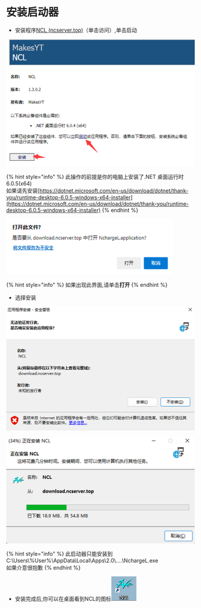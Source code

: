 # 安装启动器

* 安装程序[NCL (ncserver.top)](http://download.ncserver.top:9000/)（单击访问）,单击启动

![](<../.gitbook/assets/image (1).png>)

{% hint style="info" %}
此操作的前提是你的电脑上安装了.NET 桌面运行时 6.0.5(x64)\
如果请先安装[https://dotnet.microsoft.com/en-us/download/dotnet/thank-you/runtime-desktop-6.0.5-windows-x64-installer](https://dotnet.microsoft.com/en-us/download/dotnet/thank-you/runtime-desktop-6.0.5-windows-x64-installer)
{% endhint %}



![](<../.gitbook/assets/image (5).png>)

{% hint style="info" %}
如果出现此界面,请单击**打开**
{% endhint %}

* 选择安装

![](<../.gitbook/assets/image (6).png>)

![](<../.gitbook/assets/image (4) (1).png>)

{% hint style="info" %}
此启动器只能安装到C:\Users\\%User%\AppData\Local\Apps\2.0\\....\NchargeL.exe\
如果介意很抱歉
{% endhint %}

* 安装完成后,你可以在桌面看到NCL的图标![](<../.gitbook/assets/image (2).png>)
